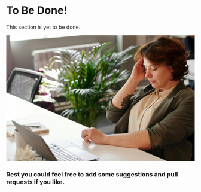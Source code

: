 # To Be Done!

This section is yet to be done.

![tbd_img](./img/tbd.jpg)

### Rest you could feel free to add some suggestions and pull requests if you like.